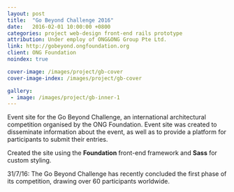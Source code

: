 ```yaml
---
layout: post
title:  "Go Beyond Challenge 2016"
date:   2016-02-01 10:00:00 +0800
categories: project web-design front-end rails prototype
attribution: Under employ of ONG&ONG Group Pte Ltd.
link: http://gobeyond.ongfoundation.org
client: ONG Foundation
noindex: true

cover-image: /images/project/gb-cover
cover-image-index: /images/project/gb-cover

gallery:
 - image: /images/project/gb-inner-1
---
```


Event site for the Go Beyond Challenge, an international architectural competition organised by the ONG Foundation. Event site was created to disseminate information about the event, as well as to provide a platform for participants to submit their entries.

Created the site using the **Foundation** front-end framework and **Sass** for custom styling.

31/7/16: The Go Beyond Challenge has recently concluded the first phase of its competition, drawing over 60 participants worldwide.
